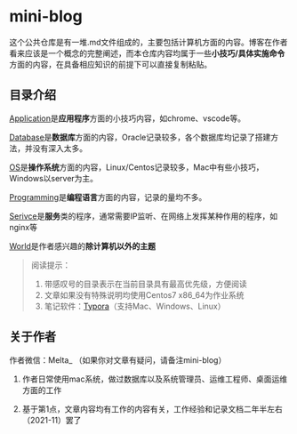 # mini-blog

这个公共仓库是有一堆.md文件组成的，主要包括计算机方面的内容。博客在作者看来应该是一个概念的完整阐述，而本仓库内容均属于一些**小技巧/具体实施命令**方面的内容，在具备相应知识的前提下可以直接复制粘贴。



## 目录介绍

[Application](https://github.com/tengfei-xy/mini-blog/tree/master/Application)是**应用程序**方面的小技巧内容，如chrome、vscode等。

[Database](https://github.com/tengfei-xy/mini-blog/tree/master/DataBase)是**数据库**方面的内容，Oracle记录较多，各个数据库均记录了搭建方法，并没有深入太多。

[OS](https://github.com/tengfei-xy/mini-blog/tree/master/OS)是**操作系统**方面的内容，Linux/Centos记录较多，Mac中有些小技巧，Windows以server为主。

[Programming](https://github.com/tengfei-xy/mini-blog/tree/master/Programming)是**编程语言**方面的内容，记录的量均不多。

[Serivce](https://github.com/tengfei-xy/mini-blog/tree/master/Services)是**服务**类的程序，通常需要IP监听、在网络上发挥某种作用的程序，如nginx等

[World](https://github.com/tengfei-xy/mini-blog/tree/master/Topic)是作者感兴趣的**除计算机以外的主题**



> 阅读提示：
>
> 1. 带感叹号的目录表示在当前目录具有最高优先级，方便阅读
> 2. 文章如果没有特殊说明均使用Centos7 x86_64为作业系统
> 3. 笔记软件：[Typora](https://typora.io)（支持Mac、Windows、Linux）



## 关于作者

作者微信：Melta_   （如果你对文章有疑问，请备注mini-blog）

1. 作者日常使用mac系统，做过数据库以及系统管理员、运维工程师、桌面运维方面的工作

2. 基于第1点，文章内容均有工作的内容有关，工作经验和记录文档二年半左右（2021-11）罢了

   